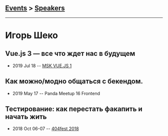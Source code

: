 ## [Events](../README.md) > [Speakers](../speakers.md)
---

# Игорь Шеко

## Vue.js 3 — все что ждет нас в будущем
- 2019 Jul 18 -- [MSK VUE.JS 1](https://youtu.be/C8GCxIF0ABY?t=222)    
## Как можно&#x2F;модно общаться с бекендом.
- 2019 May 17 -- Panda Meetup 16 Frontend    
## Тестирование: как перестать факапить и начать жить
- 2018 Oct 06-07 -- [404fest 2018](https://www.youtube.com/watch?v=r9ScM-Sx5Co)    
